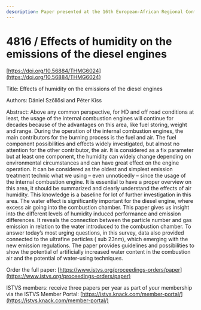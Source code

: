 ```yaml
---
description: Paper presented at the 16th European-African Regional Conference of the ISTVS
---
```


# 4816 / Effects of humidity on the emissions of the diesel engines

[https://doi.org/10.56884/THMG6024](https://doi.org/10.56884/THMG6024)

Title: Effects of humidity on the emissions of the diesel engines

Authors: Dániel Szőllősi and Péter Kiss

Abstract: Above any common perspective, for HD and off road conditions at least, the usage of the internal combustion engines will continue for decades because of the advantages on this area, like fuel storing, weight and range. During the operation of the internal combustion engines, the main contributors for the burning process is the fuel and air. The fuel component possibilities and effects widely investigated, but almost no attention for the other contributor, the air. It is considered as a fix parameter but at least one component, the humidity can widely change depending on environmental circumstances and can have great effect on the engine operation. It can be considered as the oldest and simplest emission treatment technic what we using – even unnoticedly – since the usage of the internal combustion engine. It is essential to have a proper overview on this area, it should be summarized and clearly understand the effects of air humidity. This knowledge is a baseline for lot of further investigation in this area. The water effect is significantly important for the diesel engine, where excess air going into the combustion chamber. This paper gives us insight into the different levels of humidity induced performance and emission differences. It reveals the connection between the particle number and gas emission in relation to the water introduced to the combustion chamber. To answer today’s most urging questions, in this survey, data also provided connected to the ultrafine particles ( sub 23nm), which emerging with the new emission regulations. The paper provides guidelines and possibilities to show the potential of artificially increased water content in the combustion air and the potential of water-using techniques.

Order the full paper: [https://www.istvs.org/proceedings-orders/paper](https://www.istvs.org/proceedings-orders/paper)

ISTVS members: receive three papers per year as part of your membership via the ISTVS Member Portal: [https://istvs.knack.com/member-portal/](https://istvs.knack.com/member-portal/)

